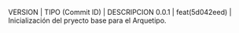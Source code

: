 VERSION | TIPO (Commit ID) | DESCRIPCION
 0.0.1  |  feat(5d042eed)  | Inicialización del pryecto base para el Arquetipo.